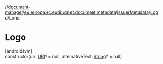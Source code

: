 //[document-manager](../../../../index.md)/[eu.europa.ec.eudi.wallet.document.metadata](../../index.md)/[IssuerMetadata](../index.md)/[Logo](index.md)/[Logo](-logo.md)

# Logo

[androidJvm]\
constructor(uri: [URI](https://developer.android.com/reference/kotlin/java/net/URI.html)? = null, alternativeText: [String](https://kotlinlang.org/api/latest/jvm/stdlib/kotlin-stdlib/kotlin/-string/index.html)? = null)
